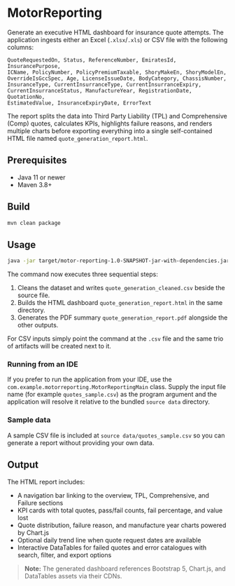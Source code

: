 # MotorReporting

Generate an executive HTML dashboard for insurance quote attempts. The application
ingests either an Excel (`.xlsx`/`.xls`) or CSV file with the following columns:

```
QuoteRequestedOn, Status, ReferenceNumber, EmiratesId, InsurancePurpose,
ICName, PolicyNumber, PolicyPremiumTaxable, ShoryMakeEn, ShoryModelEn,
OverrideIsGccSpec, Age, LicenseIssueDate, BodyCategory, ChassisNumber,
InsuranceType, CurrentInsurranceType, CurrentInsurranceExpiry,
CurrentInsurranceStatus, ManufactureYear, RegistrationDate, QuotationNo,
EstimatedValue, InsuranceExpiryDate, ErrorText
```

The report splits the data into Third Party Liability (TPL) and Comprehensive (Comp)
quotes, calculates KPIs, highlights failure reasons, and renders multiple charts before
exporting everything into a single self-contained HTML file named `quote_generation_report.html`.

## Prerequisites

* Java 11 or newer
* Maven 3.8+

## Build

```bash
mvn clean package
```

## Usage

```bash
java -jar target/motor-reporting-1.0-SNAPSHOT-jar-with-dependencies.jar /path/to/quotes.xlsx
```

The command now executes three sequential steps:

1. Cleans the dataset and writes `quote_generation_cleaned.csv` beside the source file.
2. Builds the HTML dashboard `quote_generation_report.html` in the same directory.
3. Generates the PDF summary `quote_generation_report.pdf` alongside the other outputs.

For CSV inputs simply point the command at the `.csv` file and the same trio of artifacts will be
created next to it.

### Running from an IDE

If you prefer to run the application from your IDE, use the `com.example.motorreporting.MotorReportingMain`
class. Supply the input file name (for example `quotes_sample.csv`) as the program argument and the
application will resolve it relative to the bundled `source data` directory.

### Sample data

A sample CSV file is included at `source data/quotes_sample.csv` so you can generate a report without
providing your own data.

## Output

The HTML report includes:

* A navigation bar linking to the overview, TPL, Comprehensive, and Failure sections
* KPI cards with total quotes, pass/fail counts, fail percentage, and value lost
* Quote distribution, failure reason, and manufacture year charts powered by Chart.js
* Optional daily trend line when quote request dates are available
* Interactive DataTables for failed quotes and error catalogues with search, filter, and export options

> **Note:** The generated dashboard references Bootstrap 5, Chart.js, and DataTables assets via their CDNs.

